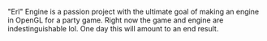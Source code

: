 "Erl" Engine is a passion project with the ultimate goal of making an engine in OpenGL for a party game. Right now the game and engine are indestinguishable lol. One day this will amount to an end result. 
